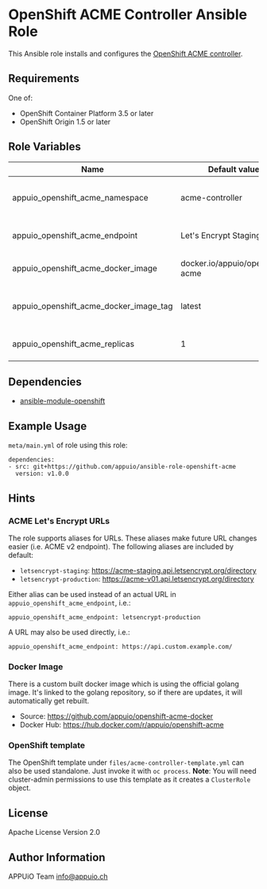 # OpenShift ACME Controller Ansible Role

This Ansible role installs and configures the [OpenShift ACME controller](https://github.com/tnozicka/openshift-acme).

## Requirements

One of:

* OpenShift Container Platform 3.5 or later
* OpenShift Origin 1.5 or later

## Role Variables

| Name                                   | Default value                   | Description                             |
|----------------------------------------|---------------------------------|-----------------------------------------|
| appuio_openshift_acme_namespace        | acme-controller                 | Namespace to deploy the acme-controller |
| appuio_openshift_acme_endpoint         | Let's Encrypt Staging           | URL to ACME API endpoint                |
| appuio_openshift_acme_docker_image     | docker.io/appuio/openshift-acme | Docker Image to deploy                  |
| appuio_openshift_acme_docker_image_tag | latest                          | Tag of the Docker image to deploy       |
| appuio_openshift_acme_replicas         | 1                               | Number of replicas to run               |

## Dependencies

* [ansible-module-openshift](https://github.com/appuio/ansible-module-openshift)

## Example Usage

`meta/main.yml` of role using this role:

    dependencies:
    - src: git+https://github.com/appuio/ansible-role-openshift-acme
      version: v1.0.0

## Hints

### ACME Let's Encrypt URLs

The role supports aliases for URLs. These aliases make future URL changes
easier (i.e. ACME v2 endpoint). The following aliases are included by default:

* `letsencrypt-staging`: https://acme-staging.api.letsencrypt.org/directory
* `letsencrypt-production`: https://acme-v01.api.letsencrypt.org/directory

Either alias can be used instead of an actual URL in
`appuio_openshift_acme_endpoint`, i.e.:

```
appuio_openshift_acme_endpoint: letsencrypt-production
```

A URL may also be used directly, i.e.:

```
appuio_openshift_acme_endpoint: https://api.custom.example.com/
```

### Docker Image

There is a custom built docker image which is using the official golang image.
It's linked to the golang repository, so if there are updates, it will automatically
get rebuilt.

* Source: https://github.com/appuio/openshift-acme-docker
* Docker Hub: https://hub.docker.com/r/appuio/openshift-acme

### OpenShift template

The OpenShift template under `files/acme-controller-template.yml` can also be used standalone.
Just invoke it with `oc process`. **Note**: You will need cluster-admin permissions to use
this template as it creates a `ClusterRole` object.

## License

Apache License Version 2.0

## Author Information

APPUiO Team <info@appuio.ch>
